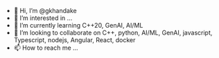 - 👋 Hi, I’m @gkhandake
- 👀 I’m interested in ...
- 🌱 I’m currently learning C++20, GenAI, AI/ML
- 💞️ I’m looking to collaborate on C++, python, AI/ML, GenAI, javascript, Typescript, nodejs, Angular, React, docker
- 📫 How to reach me ...

<!---
gkhandake/gkhandake is a ✨ special ✨ repository because its `README.md` (this file) appears on your GitHub profile.
You can click the Preview link to take a look at your changes.
--->
